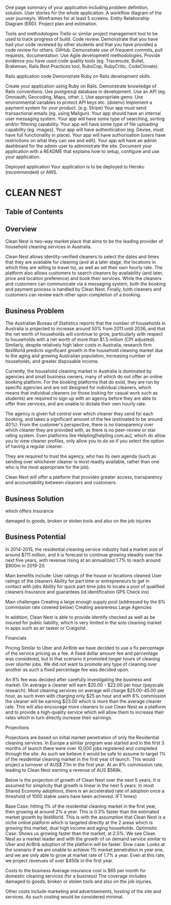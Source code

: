 One page summary of your application including problem definition, solution.
User stories for the whole application.
A workflow diagram of the user journey/s.
Wireframes for at least 5 screens.
Entity Relationship Diagram (ERD).
Project plan and estimation.

Tools and methodologies
Trello or similar project management tool to be used to track progress of build.
Code review. Demonstrate that you have had your code reviewed by other students and that you have provided a code review for others.
GitHub. Demonstrate use of frequent commits, pull requests, documentation.
Use Agile development methodologies.
Provide evidence you have used code quality tools (eg. Traceroute, Bullet, Brakeman, Rails Best Practices tool, RuboCop, RubyCritic, CodeClimate).


Rails application code
Demonstrate Ruby on Rails development skills.

Create your application using Ruby on Rails.
Demonstrate knowledge of Rails conventions.
Use postgresql database in development.
Use an API (eg. Omniauth, Geocoding, Maps, other..).
Use appropriate gems.
Use environmental variables to protect API keys etc. (dotenv)
Implement a payment system for your product. (e.g. Stripe)
Your app must send transactional emails (eg. using Mailgun).
Your app should have an internal user messaging system.
Your app will have some type of searching, sorting and/or filtering capability.
Your app will have some type of file uploading capability (eg. images).
Your app will have authentication (eg. Devise, must have full functionality in place).
Your app will have authorisation (users have restrictions on what they can see and edit).
Your app will have an admin dashboard for the admin user to administrate the site.
Document your application with a README that explains how to setup, configure and use your application.



Deployed application
Your application is to be deployed to Heroku (recommended) or AWS.



# CLEAN NEST

## Table of Contents




## Overview

Clean Nest is two-way market place that aims to be the leading provider of household cleaning services in Australia.

Clean Nest allows identity-verified cleaners to select the dates and times that they are available for cleaning (and at a later stage, the locations in which they are willing to travel to), as well as set their own hourly rate. The platform also allows customers to search cleaners by availability (and later, price and location preference) and book their services. While the cleaners and customers can communicate via a messaging system, both the booking and payment process is handled by Clean Nest. Finally, both cleaners and customers can review each other upon completion of a booking.

## Business Problem

The Australian Bureau of Statistics reports that the number of households in Australia is projected to increase around 50% from 2011 until 2036, and that the net worth of households will continue to grow, particularly with respect to households with a net worth of more than $1.5 million (CPI adjusted). Similarly, despite relatively high labor costs in Australia, research firm IbisWorld predicts significant growth in the household cleaning market due to the aging and growing Australian population, increasing number of households, and greater disposable income.

Currently, the household cleaning market in Australia is dominated by agencies and small business owners, many of which do not offer an online booking platform. For the booking platforms that do exist, they are run by specific agencies and are not designed for individual cleaners, which means that individual cleaners (or those looking for casual work such as students) are required to sign up with an agency before they are able to offer their services, and are unable to dictate their own hourly rate.

The agency is given full control over which cleaner they send for each booking, and takes a significant amount of the fee (estimated to be around 40%). From the customer's perspective, there is no transparency over which cleaner they are provided with, as there is no peer-review or star rating system. Even platforms like Helpling[helpling.com.au], which do allow you to view cleaner profiles, only allow you to do so if you select the option of having a regular cleaner.

They are required to trust the agency, who has its own agenda (such as sending over whichever cleaner is most readily available, rather than one who is the most appropriate for the job).

Clean Nest will offer a platform that provides greater access, transparency and accountability between cleaners and customers.



## Business Solution

which offers insurance

damaged to goods, broken or stolen tools and also on the job injuries

## Business Potential

In 2014-2015, the residential cleaning service industry had a market size of around $711 million, and it is forecast to continue growing steadily over the next five years, with revenue rising at an annualized 1.7% to reach around $900m in 2019-20.


Main benefits include:
User ratings of the house or locations cleaned
User ratings of the cleaners
Ability for part time or entrepreneurs to get in contact with jobs
Ability for quick part time jobs to locate a pool of qualified cleaners
Insurance and guarantees (id identification GPS Check ins)

Main challenges
Creating a large enough supply pool (addressed by the 8% commission rate covered below)
Creating awareness
Large Agencies



In addition, Clean Nest is able to provide identify checked as well as be insured for public liability, which is very limited in the solo cleaning market in apps such as air tasker or Craigslist.  


Financials

Pricing
Similar to Uber and AirBnb we have decided to use a fix percentage of the service pricing as a fee. A fixed dollar amount fee and percentage was considered, but in that scenario it promoted longer hours of cleaning over shorter jobs. We did not want to promote any type of cleaning over another as such a fixed percentage fee was decided upon.

An 8% fee was decided after carefully investigating the business and market. On average a cleaner will earn $20.00 - $22.00 per hour (payscale research). Most cleaning services on average will charge $25.00-45.00 per hour, as such even with charging only $25 an hour and with 8% commission the cleaner will be earning $23.00 which is more than the average cleaner rate. This will also encourage more cleaners to use Clean Nest as a platform and to provide a high-quality service which will allow them to increase their rates which in turn directly increase their earnings.

Projections

Projections are based on initial market penetration of only the Residential cleaning services.
In Europe a similar program was started and in the first 3 months of launch there were over 10,000 jobs registered and completed through the site. As such we believe it would be safe to assume to target 1% of the residential cleaning market in the first year of launch. This would project a turnover of AUS$ 7.1m in the first year. At an 8% commission rate, leading to Clean Nest earning a revenue of AUS $568k.

Below is the projection of growth of Clean Nest over the next 5 years.
It is assumed for simplicity that growth is linear in the next 5 years. In most Shared Economy adoptions, there is an accelerated rate of adoption once a threshold of 1000 stable users have been achieved. (FT times)

Base Case: hitting 1% of the residential cleaning market in the first year, then growing at around 2% a year. This is 0.3% faster than the estimated market growth by IbisWorld. This is with the assumption that Clean Nest is a niche online platform which is targeted directly at the 2 areas which is growing this market, dual high income and aging households.
Optimistic Case: Shows us growing faster than the market, at 2.5%. We see Clean Nest as a market leader and with the growth of on demand service similar to Uber and AirBnb adoption of the platform will be faster.
Slow case: Looks at the scenario if we are unable to achieve 1% market penetration in year one, and we are only able to grow at market rate of 1.7% a year. Even at this rate, we project revenues of over $450k in the first year.  



Costs to the business
Average insurance cost is $65 per month for domestic cleaning services (for a business)
The coverage includes damaged to goods, broken or stolen tools and also on the job injuries.

Other costs include marketing and advertisements, hosting of the site and services. As such costing would be considered minimal.
